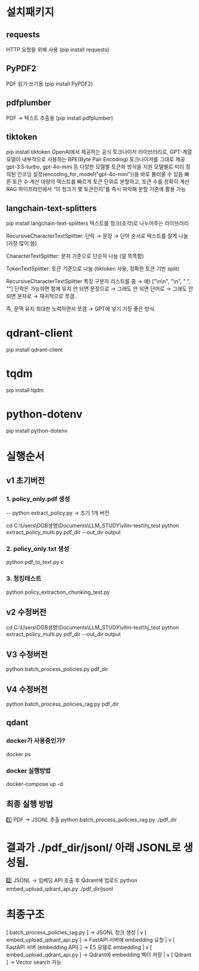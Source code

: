 # 설치패키지
## requests
HTTP 요청을 위해 사용 (pip install requests)

## PyPDF2
PDF 읽기·쓰기용 (pip install PyPDF2)

## pdfplumber
PDF → 텍스트 추출용 (pip install pdfplumber)

## tiktoken
pip install tiktoken
OpenAI에서 제공하는 공식 토크나이저 라이브러리로, GPT-계열 모델이 내부적으로 사용하는 BPE(Byte Pair Encoding) 토크나이저를 그대로 제공
gpt-3.5-turbo, gpt-4o-mini 등 다양한 모델별 토큰화 방식을 지원
모델별로 미리 정의된 인코딩 설정(encoding_for_model("gpt-4o-mini"))을 바로 불러올 수 있음
빠른 토큰 수 계산
대량의 텍스트를 빠르게 토큰 단위로 분할하고, 토큰 수를 정확히 계산
RAG 파이프라인에서 “이 청크가 몇 토큰인지”를 즉시 파악해 분할 기준에 활용 가능

## langchain-text-splitters
pip install langchain-text-splitters
텍스트를 청크(조각)로 나누어주는 라이브러리

RecursiveCharacterTextSplitter:
단락 → 문장 → 단어 순서로 텍스트를 잘게 나눔 (가장 많이 씀)

CharacterTextSplitter:
문자 기준으로 단순히 나눔 (덜 똑똑함)

TokenTextSplitter:
토큰 기준으로 나눔 (tiktoken 사용, 정확한 토큰 기반 split)

RecursiveCharacterTextSplitter 특징
구분자 리스트를 줌 → 예) ["\n\n", "\n", " ", ""]
단락은 가능하면 함께 유지
안 되면 문장으로 → 그래도 안 되면 단어로 → 그래도 안 되면 문자로 → 재귀적으로 쪼갬.

즉, 문맥 유지 최대한 노력하면서 쪼갬 → GPT에 넣기 가장 좋은 방식.

# qdrant-client
pip install qdrant-client

# tqdm
pip install tqdm

# python-dotenv
pip install python-dotenv

# 실행순서

## v1 초기버전
### 1.  policy_only.pdf 생성
-- python extract_policy.py    -> 초기 1개 버전

cd C:\Users\DGB생명\Documents\LLM_STUDY\vllm-test\hj_test
python extract_policy_multi.py pdf_dir --out_dir output

### 2. policy_only.txt 생성
python pdf_to_text.py         c   
### 3. 청킹테스트
python policy_extraction_chunking_test.py  

## v2 수정버전
cd C:\Users\DGB생명\Documents\LLM_STUDY\vllm-test\hj_test
python extract_policy_multi.py pdf_dir --out_dir output

## V3 수정버전
python batch_process_policies.py pdf_dir

## V4 수정버전
python batch_process_policies_rag.py  pdf_dir


## qdant
### docker가 사용중인가?
docker ps 

### docker 실행방법
docker-compose up -d

## 최종 실행 방법
1️⃣ PDF → JSONL 추출
python batch_process_policies_rag.py ./pdf_dir

# 결과가 ./pdf_dir/jsonl/ 아래 JSONL로 생성됨.

2️⃣ JSONL → 임베딩 API 호출 후 Qdrant에 업로드
python embed_upload_qdrant_api.py ./pdf_dir/jsonl

# 최종구조
[ batch_process_policies_rag.py ] → JSONL 청크 생성
          |
          v
[ embed_upload_qdrant_api.py ] → FastAPI 서버에 embedding 요청
          |
          v
[ FastAPI 서버 (embedding API) ] → E5 모델로 embedding
          |
          v
[ embed_upload_qdrant_api.py ] → Qdrant에 embedding 벡터 저장
          |
          v
[ Qdrant ] → Vector search 가능